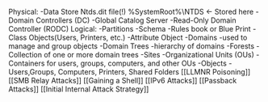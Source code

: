 Physical:
	-Data Store
		Ntds.dit file(!)
		%SystemRoot%\NTDS <- Stored here
	-Domain Controllers (DC)
	-Global Catalog Server
	-Read-Only Domain Controller (RODC)
Logical:
	-Partitions
	-Schema
		-Rules book or Blue Print
			-Class Objects(Users, Printers, etc.)
			-Attribute Object
	-Domains
		-used to manage and group objects
	-Domain Trees
		-hierarchy of domains
	-Forests
		-Collection of one or more domain trees
	-Sites
	-Organizational Units (OUs)
		-Containers for users, groups, computers, and other OUs
	-Objects
		-Users,Groups, Computers, Printers, Shared Folders
[[LLMNR Poisoning]]
[[SMB Relay Attacks]]
[[Gaining a Shell]]
[[IPv6 Attacks]]
[[Passback Attacks]]
[[Initial Internal Attack Strategy]]